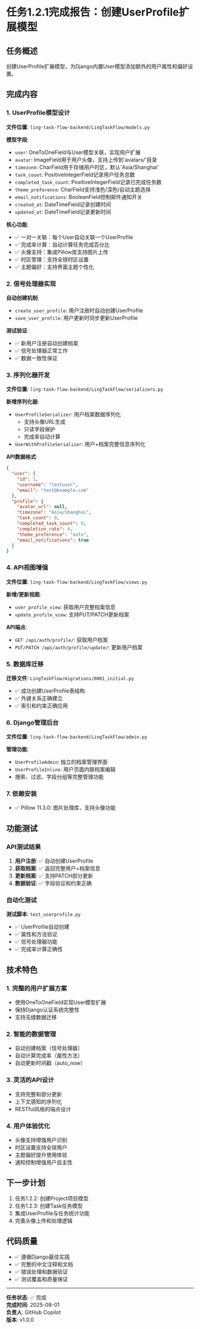 # 任务1.2.1完成报告：创建UserProfile扩展模型

## 任务概述
创建UserProfile扩展模型，为Django内置User模型添加额外的用户属性和偏好设置。

## 完成内容

### 1. UserProfile模型设计
**文件位置**: `ling-task-flow-backend/LingTaskFlow/models.py`

**模型字段**:
- `user`: OneToOneField与User模型关联，实现用户扩展
- `avatar`: ImageField用于用户头像，支持上传到'avatars/'目录
- `timezone`: CharField用于存储用户时区，默认'Asia/Shanghai'
- `task_count`: PositiveIntegerField记录用户任务总数
- `completed_task_count`: PositiveIntegerField记录已完成任务数
- `theme_preference`: CharField支持浅色/深色/自动主题选择
- `email_notifications`: BooleanField控制邮件通知开关
- `created_at`: DateTimeField记录创建时间
- `updated_at`: DateTimeField记录更新时间

**核心功能**:
- ✅ 一对一关联：每个User自动关联一个UserProfile
- ✅ 完成率计算：自动计算任务完成百分比
- ✅ 头像支持：集成Pillow库支持图片上传
- ✅ 时区管理：支持全球时区设置
- ✅ 主题偏好：支持界面主题个性化

### 2. 信号处理器实现
**自动创建机制**:
- `create_user_profile`: 用户注册时自动创建UserProfile
- `save_user_profile`: 用户更新时同步更新UserProfile

**测试验证**:
- ✅ 新用户注册自动创建档案
- ✅ 信号处理器正常工作
- ✅ 数据一致性保证

### 3. 序列化器开发
**文件位置**: `ling-task-flow-backend/LingTaskFlow/serializers.py`

**新增序列化器**:
- `UserProfileSerializer`: 用户档案数据序列化
  - 支持头像URL生成
  - 只读字段保护
  - 完成率自动计算
- `UserWithProfileSerializer`: 用户+档案完整信息序列化

**API数据格式**:
```json
{
  "user": {
    "id": 1,
    "username": "testuser",
    "email": "test@example.com"
  },
  "profile": {
    "avatar_url": null,
    "timezone": "Asia/Shanghai",
    "task_count": 0,
    "completed_task_count": 0,
    "completion_rate": 0,
    "theme_preference": "auto",
    "email_notifications": true
  }
}
```

### 4. API视图增强
**文件位置**: `ling-task-flow-backend/LingTaskFlow/views.py`

**新增/更新视图**:
- `user_profile_view`: 获取用户完整档案信息
- `update_profile_view`: 支持PUT/PATCH更新档案

**API端点**:
- `GET /api/auth/profile/`: 获取用户档案
- `PUT/PATCH /api/auth/profile/update/`: 更新用户档案

### 5. 数据库迁移
**迁移文件**: `LingTaskFlow/migrations/0001_initial.py`
- ✅ 成功创建UserProfile表结构
- ✅ 外键关系正确建立
- ✅ 索引和约束正确应用

### 6. Django管理后台
**文件位置**: `ling-task-flow-backend/LingTaskFlow/admin.py`

**管理功能**:
- `UserProfileAdmin`: 独立的档案管理界面
- `UserProfileInline`: 用户页面内联档案编辑
- 搜索、过滤、字段分组等完整管理功能

### 7. 依赖安装
- ✅ Pillow 11.3.0: 图片处理库，支持头像功能

## 功能测试

### API测试结果
1. **用户注册**: ✅ 自动创建UserProfile
2. **获取档案**: ✅ 返回完整用户+档案信息
3. **更新档案**: ✅ 支持PATCH部分更新
4. **数据验证**: ✅ 字段验证和约束正确

### 自动化测试
**测试脚本**: `test_userprofile.py`
- ✅ UserProfile自动创建
- ✅ 属性和方法验证
- ✅ 信号处理器功能
- ✅ 完成率计算正确性

## 技术特色

### 1. 完整的用户扩展方案
- 使用OneToOneField实现User模型扩展
- 保持Django认证系统完整性
- 支持无缝数据迁移

### 2. 智能的数据管理
- 自动创建档案（信号处理器）
- 自动计算完成率（属性方法）
- 自动更新时间戳（auto_now）

### 3. 灵活的API设计
- 支持完整和部分更新
- 上下文感知的序列化
- RESTful风格的端点设计

### 4. 用户体验优化
- 头像支持增强用户识别
- 时区设置支持全球用户
- 主题偏好提升使用体验
- 通知控制增强用户自主性

## 下一步计划
1. 任务1.2.2: 创建Project项目模型
2. 任务1.2.3: 创建Task任务模型
3. 集成UserProfile与任务统计功能
4. 完善头像上传和处理逻辑

## 代码质量
- ✅ 遵循Django最佳实践
- ✅ 完整的中文注释和文档
- ✅ 错误处理和数据验证
- ✅ 测试覆盖和质量保证

---

**任务状态**: ✅ 完成  
**完成时间**: 2025-08-01  
**负责人**: GitHub Copilot  
**版本**: v1.0.0
